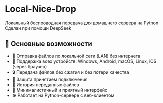 # Local-Nice-Drop
Локальный беспроводная передача для домашнего сервера на Python                          
Сделан при помощи DeepSeek
## 🚀 Основные возможности

- 📡 Отправка файлов по локальной сети (LAN) без интернета  
- 📱 Поддержка всех устройств: Windows, Android, macOS, Linux, iOS (через браузер)  
- 🔒 Передача файлов без сжатия и без потери качества  
- 🔐 Защита принятием подключения 
- 💾 История переданных файлов  
- 🎨 Минималистичный и приятный интерфейс  
- ⚙️ Работает на Python-сервере с веб-клиентом  
